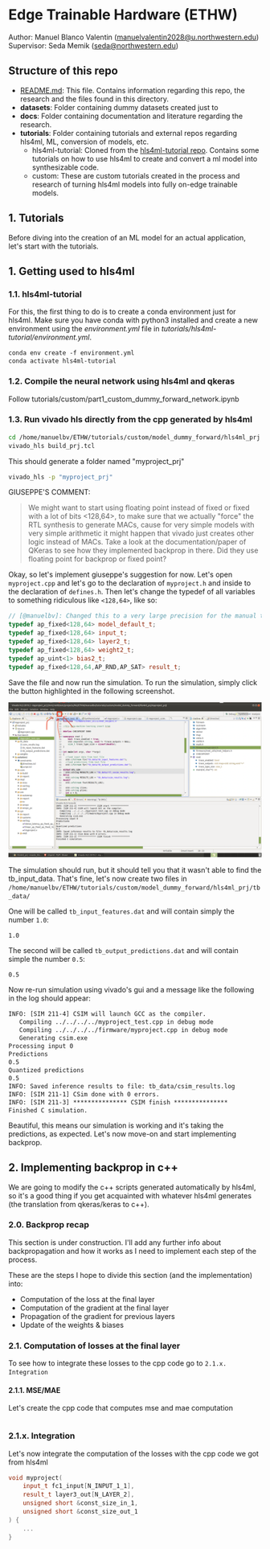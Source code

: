 # Edge Trainable Hardware (ETHW)
Author: Manuel Blanco Valentin (manuelvalentin2028@u.northwestern.edu)
Supervisor: Seda Memik (seda@northwestern.edu)

## Structure of this repo

* [README.md](README.md): This file. Contains information regarding this repo, the research and the files found in this directory.
* **datasets**: Folder containing dummy datasets created just to 
* **docs**: Folder containing documentation and literature regarding the research. 
* **tutorials**: Folder containing tutorials and external repos regarding hls4ml, ML, conversion of models, etc.
    * hls4ml-tutorial: Cloned from the [hls4ml-tutorial repo](https://github.com/fastmachinelearning/hls4ml-tutorial). Contains some tutorials on how to use hls4ml to create and convert a ml model into synthesizable code.
    * custom: These are custom tutorials created in the process and research of turning hls4ml models into fully on-edge trainable models.
## 1. Tutorials 

Before diving into the creation of an ML model for an actual application, let's start with the tutorials. 

## 1. Getting used to hls4ml 

### 1.1. hls4ml-tutorial
For this, the first thing to do is to create a conda environment just for hls4ml. Make sure you have conda with python3 installed and create a new environment using the *environment.yml* file in *tutorials/hls4ml-tutorial/environment.yml*. 

```shell
conda env create -f environment.yml
conda activate hls4ml-tutorial
```

### 1.2. Compile the neural network using hls4ml and qkeras
Follow tutorials/custom/part1_custom_dummy_forward_network.ipynb

### 1.3. Run vivado hls directly from the cpp generated by hls4ml

```bash 
cd /home/manuelbv/ETHW/tutorials/custom/model_dummy_forward/hls4ml_prj
vivado_hls build_prj.tcl
```

This should generate a folder named "myproject_prj"

```bash
vivado_hls -p "myproject_prj"
```

GIUSEPPE'S COMMENT:
> We might want to start using floating point instead of fixed or fixed with a lot of bits <128,64>, to make sure that we actually "force" the RTL synthesis to generate MACs, cause for very simple models with very simple arithmetic it might happen that vivado just creates other logic instead of MACs.
Take a look at the documentation/paper of QKeras to see how they implemented backprop in there. Did they use floating point for backprop or fixed point?

Okay, so let's implement giuseppe's suggestion for now. Let's open `myproject.cpp` and let's go to the declaration of `myproject.h` and inside to the declaration of `defines.h`. Then let's change the typedef of all variables to something ridiculous like `<128,64>`, like so:

```cpp
// [@manuelbv]: Changed this to a very large precision for the manual testing/computation of loss
typedef ap_fixed<128,64> model_default_t;
typedef ap_fixed<128,64> input_t;
typedef ap_fixed<128,64> layer2_t;
typedef ap_fixed<128,64> weight2_t;
typedef ap_uint<1> bias2_t;
typedef ap_fixed<128,64,AP_RND,AP_SAT> result_t;
```

Save the file and now run the simulation. To run the simulation, simply click the button highlighted in the following screenshot. 

![a](docs/imgs/custom_tutorial0_running_csim_tb.png)

The simulation should run, but it should tell you that it wasn't able to find the tb_input_data. That's fine, let's now create two files in 
`/home/manuelbv/ETHW/tutorials/custom/model_dummy_forward/hls4ml_prj/tb_data/`

One will be called `tb_input_features.dat` and will contain simply the number `1.0`:

```text
1.0
```

The second will be called `tb_output_predictions.dat` and will contain simple the number `0.5`:

```text
0.5
```

Now re-run simulation using vivado's gui and a message like the following in the log should appear: 

```text
INFO: [SIM 211-4] CSIM will launch GCC as the compiler.
   Compiling ../../../../myproject_test.cpp in debug mode
   Compiling ../../../../firmware/myproject.cpp in debug mode
   Generating csim.exe
Processing input 0
Predictions
0.5 
Quantized predictions
0.5 
INFO: Saved inference results to file: tb_data/csim_results.log
INFO: [SIM 211-1] CSim done with 0 errors.
INFO: [SIM 211-3] *************** CSIM finish ***************
Finished C simulation.
```

Beautiful, this means our simulation is working and it's taking the predictions, as expected. Let's now move-on and start implementing backprop. 


## 2. Implementing backprop in c++

We are going to modify the c++ scripts generated automatically by hls4ml, so it's a good thing if you get acquainted with whatever hls4ml generates (the translation from qkeras/keras to c++). 

### 2.0. Backprop recap

This section is under construction. I'll add any further info about backpropagation and how it works as I need to implement each step of the process. 

These are the steps I hope to divide this section (and the implementation) into:
* Computation of the loss at the final layer
* Computation of the gradient at the final layer
* Propagation of the gradient for previous layers
* Update of the weights & biases

### 2.1. Computation of losses at the final layer

To see how to integrate these losses to the cpp code go to `2.1.x. Integration`

#### 2.1.1. MSE/MAE

Let's create the cpp code that computes mse and mae computation

```cpp

```


### 2.1.x. Integration 

Let's now integrate the computation of the losses with the cpp code we got from hls4ml

```cpp
void myproject(
    input_t fc1_input[N_INPUT_1_1],
    result_t layer3_out[N_LAYER_2],
    unsigned short &const_size_in_1,
    unsigned short &const_size_out_1
) {
    ...
}
```

